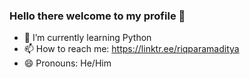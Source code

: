 ### Hello there welcome to my profile 👋

- 🌱 I’m currently learning Python
- 📫 How to reach me: https://linktr.ee/riqparamaditya
- 😄 Pronouns: He/Him
